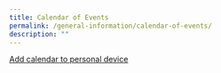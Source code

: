 ```yaml
---
title: Calendar of Events
permalink: /general-information/calendar-of-events/
description: ""
---
```

 [Add calendar to personal device](https://calendar.google.com/calendar/embed?src=c_c27edb745216958e2821c1418e2876293886088bd3c1d86e1b43e5f1e6a0e98e%40group.calendar.google.com&ctz=Asia%2FSingapore)